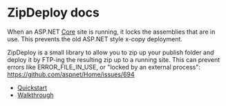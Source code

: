 
<h1>ZipDeploy docs</h1>

<p>
    When an ASP.NET <u>Core</u> site is running, it locks the assemblies that are in use.  This prevents the old ASP.NET style x-copy deployment.
</p>
<p>
    ZipDeploy is a small library to allow you to zip up your publish folder and deploy it by FTP-ing the resulting zip up to a running site.  This can prevent errors like ERROR_FILE_IN_USE, or "locked by an external process":  <a href="https://github.com/aspnet/Home/issues/694" target="_blank">https://github.com/aspnet/Home/issues/694</a>
</p>

<ul>
    <li><a href="quickstart.html">Quickstart</a></li>
    <li><a href="walkthrough.html">Walkthrough</a></li>
</ul>
